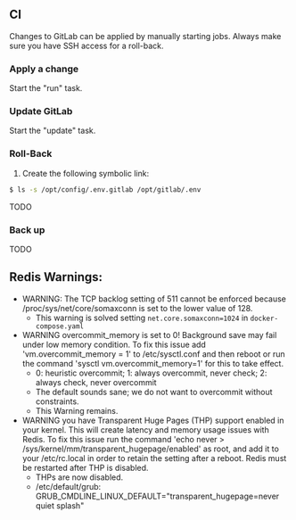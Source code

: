 ## CI

Changes to GitLab can be applied by manually starting jobs. Always make sure you have SSH access for a roll-back.

### Apply a change

Start the "run" task.

### Update GitLab

Start the "update" task.

### Roll-Back

1. Create the following symbolic link:
```bash
$ ls -s /opt/config/.env.gitlab /opt/gitlab/.env
```
TODO

### Back up

TODO

## Redis Warnings:

* WARNING: The TCP backlog setting of 511 cannot be enforced because /proc/sys/net/core/somaxconn is set to the lower value of 128.
    * This warning is solved setting `net.core.somaxconn=1024` in `docker-compose.yaml`
* WARNING overcommit_memory is set to 0! Background save may fail under low memory condition. To fix this issue add 'vm.overcommit_memory = 1' to /etc/sysctl.conf and then reboot or run the command 'sysctl vm.overcommit_memory=1' for this to take effect.
    * 0: heuristic overcommit; 1: always overcommit, never check; 2: always check, never overcommit
    * The default sounds sane; we do not want to overcommit without constraints.
    * This Warning remains.
* WARNING you have Transparent Huge Pages (THP) support enabled in your kernel. This will create latency and memory usage issues with Redis. To fix this issue run the command 'echo never > /sys/kernel/mm/transparent_hugepage/enabled' as root, and add it to your /etc/rc.local in order to retain the setting after a reboot. Redis must be restarted after THP is disabled.
    * THPs are now disabled.
    * /etc/default/grub: GRUB_CMDLINE_LINUX_DEFAULT="transparent_hugepage=never quiet splash"

